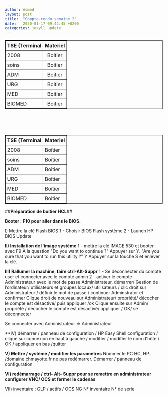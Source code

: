 ```yaml
---
author: Asmed
layout: post
title:  "Compte-rendu semaine 2"
date:   2020-01-17 09:42:45 +0200
categories: jekyll update
---
```



| TSE (Terminal    | Materiel        | 
| :--------------- |:---------------:|
| 2008             | Boitier         | 
| soins            | Boitier         | 
| ADM              | Boitier         |    
| URG              | Boitier         |  
| MED              | Boitier         |
| BIOMED           | Boitier         |


<br/>
<br/>
<br/>

<style>
table, th, td {
  border: 1px solid black;
  border-collapse: collapse;
}
th, td {
  text-align: left;
  padding: 5px; 
}
</style>

<body>


<table style="width:100%">
  <tr>
    <th>TSE (Terminal </th>
    <th>Materiel</th>
  </tr>
  <tr>
    <td>2008</td>
    <td>Boîtier</td>
  </tr>
  <tr>
    <td>soins</td>
    <td>Boîtier</td>
  </tr>
  <tr>
    <td>ADM</td>
    <td>Boîtier</td>
  </tr>
  <tr>
    <td>URG</td>
    <td>Boîtier</td>
  </tr>
  <tr>
    <td>MED</td>
    <td>Boîtier</td>
  </tr>
  <tr>
    <td>BIOMED</td>
    <td>Boîtier</td>
  </tr>
</table>



##**Préparation de boitier HCL**##

**Booter : F10 pour aller dans le BIOS.**

I) Mettre la clé Flash BIOS
1 - Choisir BIOS Flash système
2 - Launch HP BIOS Update

**II) Installation de l'image système**
1 - mettre la clé IMAGE 530 et booter avec F9
À la question "Do you want to continue ?" Appuyer sur Y.
"Are you sure that you want to run this utility ?" Y
Appuyer sur la touche S et enlever la clé.

**III) Rallumer la machine, faire ctrl-Alt-Suppr**
1 - Se déconnecter du compte user et connecter avec le compte admin
2 - activer le compte Administrateur avec le mot de passe Administrateur, démarrer/ Gestion de l’ordinateur/ utilisateurs et groupes locaux/ utilisateurs / clic droit sur Administrateur / définir le mot de passe / continuer Adminstrator et confirmer
Clique droit de nouveau sur Administrateur/ propriété/ décocher le compte est désactivé/ puis appliquer /ok
Clique ensuite sur Admin/ propriété / décocher le compte est désactivé/ appliquer / OK/ se déconnecter

Se connecter avec Administrateur => Administrateur

**IV) démarrer / panneau de configuration / HP Easy Shell configuration / clique sur connexion en haut à gauche / modifier / modifier le nom d'hôte / OK / appliquer en bas /quitter

**V) Mettre / système / modifier les paramètres**
Nommer le PC HC, HP... /domaine chmayotte.fr ne pas redémarrer.
Démarrer / panneau de configuration

**VI) redémarrage / ctrl- Alt- Suppr pour se remettre en administrateur configurer VNC/ OCS et fermer le cadenas**

VII) inventaire : GLP / actifs / OCS NG
N° inventaire
N° de série



